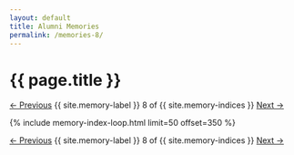 ```yaml
---
layout: default
title: Alumni Memories
permalink: /memories-8/
---
```


<h1>{{ page.title }}</h1>

<nav class="memory-nav">
  <a href="/memories-7/" class="pill-nav prev">&larr; Previous</a>
  <span>{{ site.memory-label }} 8 of {{ site.memory-indices }}</span>
  <a href="/memories-9/" class="pill-nav next">Next &rarr;</a>
</nav>



{% include memory-index-loop.html limit=50 offset=350 %}



<nav class="memory-nav">
  <a href="/memories-7/" class="pill-nav prev">&larr; Previous</a>
  <span>{{ site.memory-label }} 8 of {{ site.memory-indices }}</span>
  <a href="/memories-9/" class="pill-nav next">Next &rarr;</a>
</nav>
